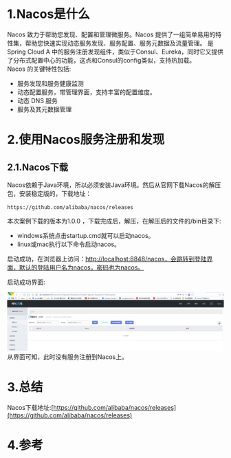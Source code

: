 # 1.Nacos是什么

Nacos 致力于帮助您发现、配置和管理微服务。Nacos 提供了一组简单易用的特性集，帮助您快速实现动态服务发现、服务配置、服务元数据及流量管理。 是Spring Cloud A 中的服务注册发现组件，类似于Consul、Eureka，同时它又提供了分布式配置中心的功能，这点和Consul的config类似，支持热加载。  
Nacos 的关键特性包括:

* 服务发现和服务健康监测
* 动态配置服务，带管理界面，支持丰富的配置维度。
* 动态 DNS 服务
* 服务及其元数据管理

# 2.使用Nacos服务注册和发现

## 2.1.Nacos下载

Nacos依赖于Java环境，所以必须安装Java环境。然后从官网下载Nacos的解压包，安装稳定版的，下载地址：

```
https://github.com/alibaba/nacos/releases
```

本次案例下载的版本为1.0.0 ，下载完成后，解压，在解压后的文件的/bin目录下:

* windows系统点击startup.cmd就可以启动nacos。
* linux或mac执行以下命令启动nacos。

启动成功，在浏览器上访问：[http://localhost:8848/nacos，会跳转到登陆界面，默认的登陆用户名为nacos，密码也为nacos。](http://localhost:8848/nacos，会跳转到登陆界面，默认的登陆用户名为nacos，密码也为nacos。)

启动成功界面:

![img](/static/image/微信截图_20200402170324.png)
从界面可知，此时没有服务注册到Nacos上。
# 3.总结

Nacos下载地址:[https://github.com/alibaba/nacos/releases](https://github.com/alibaba/nacos/releases)

# 4.参考



